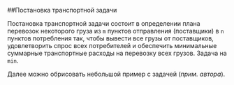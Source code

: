 ##Постановка транспортной задачи

Постановка транспортной задачи состоит в определении плана перевозок некоторого груза из `m` пунктов отправления (поставщики) в `n` пунктов потребления так, чтобы вывести все грузы от поставщиков, удовлетворить спрос всех потребителей и обеспечить минимальные суммарные транспортные расходы на перевозку всех грузов. Задача на `min`.

Далее можно обрисовать небольшой пример с задачей (*прим. автора*).